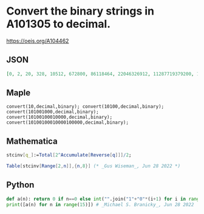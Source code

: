 # Convert the binary strings in A101305 to decimal\.
https://oeis.org/A104462
## JSON
```JSON
[0, 2, 20, 328, 10512, 672800, 86118464, 22046326912, 11287719379200, 11558624644301312, 23672063271529088000, 96960771160183144450048, 794302637344220319334797312, 13013854410247705711981319168000, 426437981314996820770203866497040384]
```
## Maple
```Maple
convert(10,decimal,binary); convert(10100,decimal,binary); convert(101001000,decimal,binary); convert(10100100010000,decimal,binary); convert(10100100010000100000,decimal,binary);
```
## Mathematica
```Mathematica
stcinv[q_]:=Total[2^Accumulate[Reverse[q]]]/2;
```
```Mathematica
Table[stcinv[Range[2,n]],{n,8}] (* _Gus Wiseman_, Jun 28 2022 *)
```
## Python
```Python
def a(n): return 0 if n==0 else int("".join("1"+"0"*(i+1) for i in range(n)), 2)
print([a(n) for n in range(15)]) # _Michael S. Branicky_, Jun 28 2022
```
